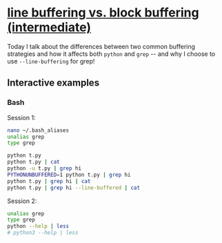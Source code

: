 # [line buffering vs. block buffering (intermediate)](https://youtu.be/gdU1QiKKSbE)

Today I talk about the differences between two common buffering strategies and how it affects both `python` and `grep` -- and why I choose to use `--line-buffering` for grep!

## Interactive examples

### Bash

Session 1:

```bash
nano ~/.bash_aliases
unalias grep
type grep

python t.py
python t.py | cat
python -u t.py | grep hi
PYTHONUNBUFFERED=1 python t.py | grep hi
python t.py | grep hi | cat
python t.py | grep hi --line-buffered | cat
```

Session 2:

```bash
unalias grep
type grep
python --help | less
# python3 --help | less
```
